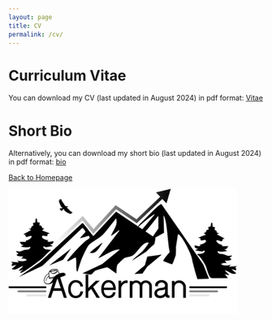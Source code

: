 ```yaml
---
layout: page
title: CV
permalink: /cv/
---
```


# Curriculum Vitae

You can download my CV (last updated in August 2024) in pdf format: [Vitae](CV_new.pdf)

# Short Bio

Alternatively, you can download my short bio (last updated in August 2024) in pdf format: [bio](Short_bio.pdf)



[Back to Homepage](index.md)


<img src="./pictures/AckermanLogo.JPEG" width="450" class="bottom-right-image" />
